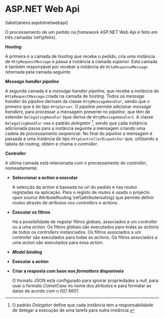 ASP.NET Web Api
=

\label{anexo:aspdotnetwebapi}

O processamento de um pedido na *framework* ASP.NET Web Api é feito em três camadas \ref{pfelix}. 

***Hosting***

A primeira é a camada de *hosting* que recebe o pedido, cria uma instância de `HttpRequestMessage` e passa a instância á camada superior. 
Esta camada é também responsável por receber a instância de `HttpResponseMessage` retornada pela camada seguinte. 

***Message handler pipeline***


A segunda camada é a *message handler pipeline*, que recebe a instância de `HttpRequestMessage` criada na camada de *hosting*. Todos os *message handler* do *pipeline* derivam da classe `HttpMessageHandler`, sendo que o primeiro que é do tipo `HttpServer`.
O *pipeline* permite adicionar *message handlers*, para processar a mensagem presente no *pipeline*, que têm de estender `DelegatingHandler` (que deriva de `HttpMessageHandler`). 
A classe `DelegatingHandler` usa o padrão *delegator* [^delegator], sendo que cada instância adicionada passa para a instância seguinte a mensagem criando uma cadeia de processamento sequencial. 
No final do *pipeline* a mensagem é passada a uma instância do tipo `HttpControllerDispatcher` que, utilizando a tabela de *routing*, obtém e chama o *controller*. 

[^delegator]: O padrão *Delegator* define que cada instância tem a responsabilidade de delegar a execução de uma tarefa para outra instância. 

***Controller***

A última camada está relacionada com o processamento do *controller*, nomeadamente:

+ **Seleccionar a *action* a executar**

	A selecção da *action* é baseada no url do pedido e nas *routes* registadas na aplicação. Para o registo de *routes* é usado o projecto *open source* AttributeRouting \ref{attributerouting} que permite definir *routes* através de atributos nos *controllers* e *actions*.

+ **Executar os filtros**
	
	Há a possibilidade de registar filtros globais, associados a um *controller* ou a uma *action*. Os filtros globais são executados para todas as *actions* de todos os *controllers* instanciados. Os filtros associados a um *controller* são executados para todas as *actions*. Os filtros associados a uma *action* são executados para essa *action*.

+ ***Model binding***

+ **Executar a *action***

+ **Criar a resposta com base nos *formatters* disponíveis**
	
	O formato JSON está configurado para ignorar propriedades a *null*, para usar o formato *CamelCase* no nome dos atributos e para formatar as datas de acordo com o ISO 8601.
